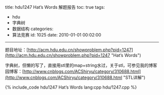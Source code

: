 title: hdu1247 Hat’s Words 解题报告
toc: true
tags:
  - hdu
  - 字典树
  - 数据结构
categories:
  - 算法竞赛
id: 1025
date: 2010-01-01 00:02:00
---

题目地址：[http://acm.hdu.edu.cn/showproblem.php?pid=1247](http://acm.hdu.edu.cn/showproblem.php?pid=1247 "Hat’s Words")

字典树，但懒的写了，直接用stl里的map+string水过，关于stl，可参见我的博客园博客：[http://www.cnblogs.com/ACShiryu/category/310688.html](http://www.cnblogs.com/ACShiryu/category/310688.html "STL详解")

{% include_code hdu1247 Hat’s Words lang:cpp hdu/1247.cpp %}